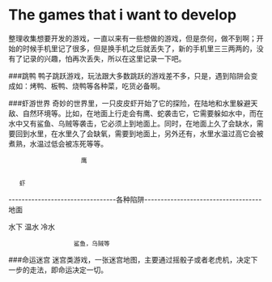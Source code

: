 # The games that i want to develop

整理收集想要开发的游戏，一直以来有一些想做的游戏，但是奈何，做不到啊；开始的时候手机里记了很多，但是换手机之后就丢失了，新的手机里三三两两的，没有了记录的兴趣，怕再次丢失，所以在这里记录一下吧。


###跳鸭
鸭子跳跃游戏，玩法跟大多数跳跃的游戏差不多，只是，遇到陷阱会变成如：烤鸭、板鸭、烧鸭等各种菜，吃货必备啊。

###虾游世界
奇妙的世界里，一只皮皮虾开始了它的探险，在陆地和水里躲避天敌、自然环境等。比如，在地面上行走会有鹰、蛇袭击它，它需要躲如水中，而在水中又有鲨鱼、乌贼等袭击，它必须上到地面上。同时，在地面上久了会缺水，需要回到水里，在水里久了会缺氧，需要到地面上，另外还有，水里水温过高它会被煮熟，水温过低会被冻死等等。

                        鹰


       虾
---------------------------------各种陷阱------------------------------------地面

水下                                                            温水        冷水      

                      鲨鱼，乌贼等



###命运迷宫
迷宫类游戏，一张迷宫地图，主要通过摇骰子或者老虎机，决定下一步的走法，即命运决定一切。




